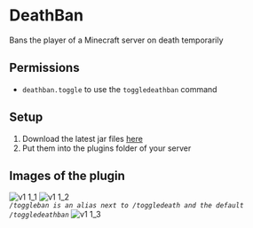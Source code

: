 # DeathBan

Bans the player of a Minecraft server on death temporarily

## Permissions

- `deathban.toggle` to use the `toggledeathban` command

## Setup

1. Download the latest jar files [here](https://github.com/ItsLeMax/MobileCrafting/releases/latest)
2. Put them into the plugins folder of your server

## Images of the plugin

![v1 1_1](https://github.com/ItsLeMax/DeathBan/assets/80857459/9b3c4bd1-3fe9-4c0c-bf12-1a8ba64f9576)
![v1 1_2](https://github.com/ItsLeMax/DeathBan/assets/80857459/85f90cb6-d877-43e0-9537-e71fc5fd913b)\
*`/toggleban is an alias next to /toggledeath and the default /toggledeathban`*
![v1 1_3](https://github.com/ItsLeMax/DeathBan/assets/80857459/12995206-7db0-4e0a-9d4b-9e452c3e4425)